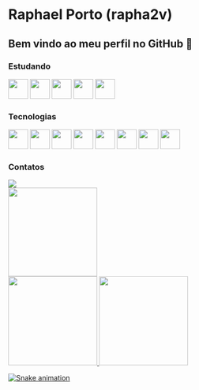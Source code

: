 # Raphael Porto (rapha2v)
## Bem vindo ao meu perfil no GitHub 👋

### Estudando
<img loading="lazy" width="40" height="40" src="https://cdn.jsdelivr.net/gh/devicons/devicon@latest/icons/amazonwebservices/amazonwebservices-original-wordmark.svg" />
<img loading="lazy" width="40" height="40" src="https://cdn.jsdelivr.net/gh/devicons/devicon@latest/icons/linux/linux-original.svg" />
<img loading="lazy" width="40" height="40" src="https://cdn.jsdelivr.net/gh/devicons/devicon@latest/icons/cplusplus/cplusplus-original.svg" />
<img loading="lazy" width="40" height="40" src="https://cdn.jsdelivr.net/gh/devicons/devicon@latest/icons/java/java-original.svg" />
<img loading="lazy" width="40" height="40" src="https://cdn.jsdelivr.net/gh/devicons/devicon@latest/icons/go/go-original.svg" />

### Tecnologias
<img loading="lazy" width="40" height="40" src="https://cdn.jsdelivr.net/gh/devicons/devicon@latest/icons/javascript/javascript-original.svg" />
<img loading="lazy" width="40" height="40" src="https://cdn.jsdelivr.net/gh/devicons/devicon@latest/icons/typescript/typescript-original.svg" />
<img loading="lazy" width="40" height="40" src="https://cdn.jsdelivr.net/gh/devicons/devicon@latest/icons/nodejs/nodejs-original.svg" />
<img loading="lazy" width="40" height="40" src="https://cdn.jsdelivr.net/gh/devicons/devicon@latest/icons/react/react-original.svg" />
<img loading="lazy" width="40" height="40" src="https://cdn.jsdelivr.net/gh/devicons/devicon@latest/icons/docker/docker-original.svg" />
<img loading="lazy" width="40" height="40" src="https://cdn.jsdelivr.net/gh/devicons/devicon@latest/icons/python/python-original.svg" />
<img loading="lazy" width="40" height="40" src="https://cdn.jsdelivr.net/gh/devicons/devicon@latest/icons/mongodb/mongodb-original.svg" />
<img loading="lazy" width="40" height="40" src="https://cdn.jsdelivr.net/gh/devicons/devicon@latest/icons/rabbitmq/rabbitmq-original.svg" />

### Contatos
<div>
<a href="https://www.linkedin.com/in/rp-porto/" target="_blank"><img loading="lazy" src="https://img.shields.io/badge/-LinkedIn-%230077B5?style=for-the-badge&logo=linkedin&logoColor=white" target="_blank"></a>   
</div>

<div>
<img loading="lazy" height="180em" src="https://tenor.com/pt-BR/view/funny-cat-reaction-screaming-gif-27691350"/>
</div>

<div>
<a href="https://github.com/rapha2v">
<img loading="lazy" height="180em" src="https://github-readme-stats.vercel.app/api/top-langs/?username=rapha2v&layout=compact&langs_count=7&theme=dracula"/>
<img loading="lazy" height="180em" src="https://github-readme-stats.vercel.app/api?username=rapha2v&show_icons=true&theme=dracula&include_all_commits=true&count_private=true"/>
</div>

![Snake animation](https://github.com/rapha2v/rapha2v/blob/output/github-contribution-grid-snake.svg)

